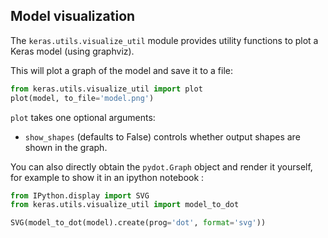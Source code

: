 
## Model visualization

The `keras.utils.visualize_util` module provides utility functions to plot
a Keras model (using graphviz).

This will plot a graph of the model and save it to a file:
```python
from keras.utils.visualize_util import plot
plot(model, to_file='model.png')
```

`plot` takes one optional arguments:

- `show_shapes` (defaults to False) controls whether output shapes are shown in the graph.

You can also directly obtain the `pydot.Graph` object and render it yourself,
for example to show it in an ipython notebook :
```python
from IPython.display import SVG
from keras.utils.visualize_util import model_to_dot

SVG(model_to_dot(model).create(prog='dot', format='svg'))
```
